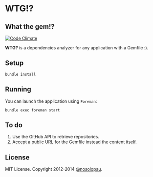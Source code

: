 # WTG!? 
## What the gem!?

[![Code Climate](https://codeclimate.com/github/nosolopau/wtg/badges/gpa.svg)](https://codeclimate.com/github/nosolopau/wtg)

**WTG?** is a dependencies analyzer for any application with a Gemfile :).

## Setup

    bundle install

## Running

You can launch the application using `Foreman`:

    bundle exec foreman start
    
## To do

1. Use the GitHub API to retrieve repositories.
2. Accept a public URL for the Gemfile instead the content itself.

## License

MIT License. Copyright 2012-2014 [@nosolopau](https://twitter.com/nosolopau).
